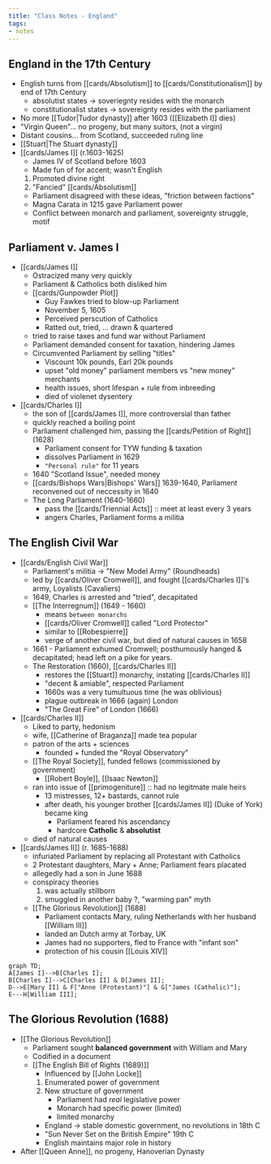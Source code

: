 ```yaml
---
title: "Class Notes - England"
tags:
- notes
---
```

## England in the 17th Century
- English turns from [[cards/Absolutism]] to [[cards/Constitutionalism]] by end of 17th Century
	- absolutist states -> soveriegnty resides with the monarch
	- constitutionalist states -> sovereignty resides with the parliament
- No more [[Tudor|Tudor dynasty]] after 1603 ([[Elizabeth I]] dies)
- "Virgin Queen"... no progeny, but many suitors, (not a virgin)
- Distant cousins... from Scotland, succeeded ruling line
- [[Stuart|The Stuart dynasty]]
- [[cards/James I]] (r.1603-1625)
	- James IV of Scotland before 1603
	- Made fun of for accent; wasn't English
	1. Promoted divine right
	2. "Fancied" [[cards/Absolutism]]
	- Parliament disagreed with these ideas, "friction between factions"
	- Magna Carata in 1215 gave Parliament power
	- Conflict between monarch and parliament, sovereignty struggle, motif
## Parliament v. James I
- [[cards/James I]]
	- Ostracized many very quickly
	- Parliament & Catholics both disliked him
	- [[cards/Gunpowder Plot]]
		- Guy Fawkes tried to blow-up Parliament
		- November 5, 1605
		- Perceived perscution of Catholics
		- Ratted out, tried, ... drawn & quartered
	- tried to raise taxes and fund war without Parliament
	- Parliament demanded consent for taxation, hindering James
	- Circumvented Parliament by selling "titles"
		- Viscount 10k pounds, Earl 20k pounds
		- upset "old money" parliament members vs "new money" merchants
		- health issues, short lifespan + rule from inbreeding
		- died of violenet dysentery
- [[cards/Charles I]]
	- the son of [[cards/James I]], more controversial than father
	- quickly reached a boiling point
	- Parliament challenged him, passing the [[cards/Petition of Right]] (1628)
		- Parliament consent for TYW funding & taxation
		- dissolves Parliament in 1629
		- `"Personal rule"` for 11 years
	- 1640 "Scotland Issue", needed money
	- [[cards/Bishops Wars|Bishops' Wars]] 1639-1640, Parliament reconvened out of neccessity in 1640
	- The Long Parliament (1640-1660)
		- pass the [[cards/Triennial Acts]] :: meet at least every 3 years
		- angers Charles, Parliament forms a militia
## The English Civil War
- [[cards/English Civil War]]
	- Parliament's militia -> "New Model Army" (Roundheads)
	- led by [[cards/Oliver Cromwell]], and fought [[cards/Charles I]]'s army, Loyalists (Cavaliers)
	- 1649, Charles is arrested and "tried", decapitated
	- [[The Interregnum]] (1649 - 1660)
		- means `between monarchs`
		- [[cards/Oliver Cromwell]] called "Lord Protector"
		- similar to [[Robespierre]]
		- verge of another civil war, but died of natural causes in 1658
	- 1661 - Parliament exhumed Cromwell; posthumously hanged & decapitated; head left on a pike for years.
	- The Restoration (1660), [[cards/Charles II]]
		- restores the [[Stuart]] monarchy, instating [[cards/Charles II]]
		- "decent & amiable", respected Parliament
		- 1660s was a very tumultuous time (he was oblivious)
		- plague outbreak in 1666 (again) London
		- "The Great Fire" of London (1666)
- [[cards/Charles II]]
	- Liked to party, hedonism
	- wife, [[Catherine of Braganza]] made tea popular
	- patron of the arts + sciences
		- founded + funded the "Royal Observatory"
	- [[The Royal Society]], funded fellows (commissioned by government)
		- [[Robert Boyle]], [[Isaac Newton]]
	- ran into issue of [[primogeniture]] :: had no legitmate male heirs
		- 13 mistresses, 12+ bastards, cannot rule
		- after death, his younger brother [[cards/James II]] (Duke of York) became king
			- Parliament feared his ascendancy
			- hardcore **Catholic** & **absolutist**
	- died of natural causes
- [[cards/James II]] (r. 1685-1688)
	- infuriated Parliament by replacing all Protestant with Catholics
	- 2 Protestant daughters, Mary + Anne; Parliament fears placated
	- allegedly had a son in June 1688
	- conspiracy theories
		1. was actually stillborn
		2. smuggled in another baby ?, "warming pan" myth
	- [[The Glorious Revolution]] (1688)
		- Parliament contacts Mary, ruling Netherlands with her husband [[William III]]
		- landed an Dutch army at Torbay, UK
		- James had no supporters, fled to France with "infant son"
		- protection of his cousin [[Louis XIV]]
```mermaid
graph TD;
A[James I]-->B[Charles I];
B[Charles I]-->C[Charles II] & D[James II];
D-->E[Mary II] & F["Anne (Protestant)"] & G["James (Catholic)"];
E---H[William III];
```
## The Glorious Revolution (1688)
- [[The Glorious Revolution]]
	- Parliament sought **balanced government** with William and Mary
	- Codified in a document
	- [[The English Bill of Rights (1689)]]
		- Influenced by [[John Locke]]
		1. Enumerated power of government
		2. New structure of government
			- Parliament had *real* legislative power
			- Monarch had specific power (limited)
			- limited monarchy
		- England -> stable domestic government, no revolutions in 18th C
		- "Sun Never Set on the British Empire" 19th C
		- English maintains major role in history
- After [[Queen Anne]], no progeny, Hanoverian Dynasty